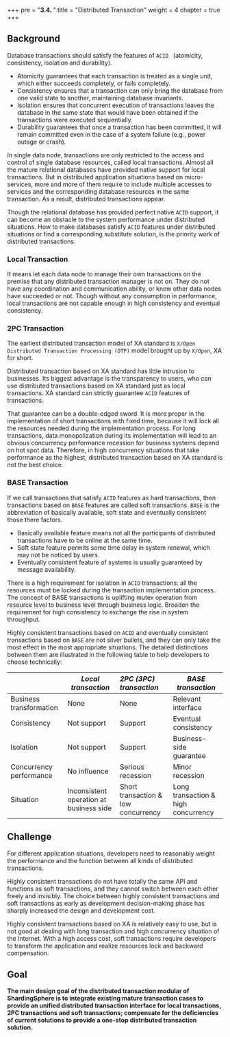 +++
pre = "<b>3.4. </b>"
title = "Distributed Transaction"
weight = 4
chapter = true
+++

## Background

Database transactions should satisfy the features of `ACID ` (atomicity, consistency, isolation and durability).

- Atomicity guarantees that each transaction is treated as a single unit, which either succeeds completely, or fails completely.
- Consistency ensures that a transaction can only bring the database from one valid state to another, maintaining database invariants.
- Isolation ensures that concurrent execution of transactions leaves the database in the same state that would have been obtained if the transactions were executed sequentially.
- Durability guarantees that once a transaction has been committed, it will remain committed even in the case of a system failure (e.g., power outage or crash).

In single data node, transactions are only restricted to the access and control of single database resources, called local transactions. 
Almost all the mature relational databases have provided native support for local transactions. 
But in distributed application situations based on micro-services, more and more of them require to include multiple accesses to services and the corresponding database resources in the same transaction. 
As a result, distributed transactions appear. 

Though the relational database has provided perfect native `ACID` support, it can become an obstacle to the system performance under distributed situations. 
How to make databases satisfy `ACID` features under distributed situations or find a corresponding substitute solution, is the priority work of distributed transactions.

### Local Transaction

It means let each data node to manage their own transactions on the premise that any distributed transaction manager is not on. 
They do not have any coordination and communication ability, or know other data nodes have succeeded or not. 
Though without any consumption in performance, local transactions are not capable enough in high consistency and eventual consistency.

### 2PC Transaction

The earliest distributed transaction model of XA standard is `X/Open Distributed Transaction Processing (DTP)` model brought up by `X/Open`, XA for short.

Distributed transaction based on XA standard has little intrusion to businesses. 
Its biggest advantage is the transparency to users, who can use distributed transactions based on XA standard just as local transactions. 
XA standard can strictly guarantee `ACID` features of transactions.

That guarantee can be a double-edged sword. 
It is more proper in the implementation of short transactions with fixed time, because it will lock all the resources needed during the implementation process. 
For long transactions, data monopolization during its implementation will lead to an obvious concurrency performance recession for business systems depend on hot spot data. 
Therefore, in high concurrency situations that take performance as the highest, distributed transaction based on XA standard is not the best choice.

### BASE Transaction

If we call transactions that satisfy `ACID` features as hard transactions, then transactions based on `BASE` features are called soft transactions. 
`BASE` is the abbreviation of basically available, soft state and eventually consistent those there factors.

- Basically available feature means not all the participants of distributed transactions have to be online at the same time.
- Soft state feature permits some time delay in system renewal, which may not be noticed by users.
- Eventually consistent feature of systems is usually guaranteed by message availability.

There is a high requirement for isolation in `ACID` transactions: all the resources must be locked during the transaction implementation process. 
The concept of BASE transactions is uplifting mutex operation from resource level to business level through business logic. 
Broaden the requirement for high consistency to exchange the rise in system throughput.

Highly consistent transactions based on `ACID` and eventually consistent transactions based on `BASE` are not silver bullets, and they can only take the most effect in the most appropriate situations. 
The detailed distinctions between them are illustrated in the following table to help developers to choose technically:

|                         | *Local transaction*                     | *2PC (3PC) transaction*             | *BASE transaction*                  |
| ----------------------- | --------------------------------------- | :---------------------------------- | ----------------------------------- |
| Business transformation | None                                    | None                                | Relevant interface                  |
| Consistency             | Not support                             | Support                             | Eventual consistency                |
| Isolation               | Not support                             | Support                             | Business-side guarantee             |
| Concurrency performance | No influence                            | Serious recession                   | Minor recession                     |
| Situation               | Inconsistent operation at business side | Short transaction & low concurrency | Long transaction & high concurrency |

## Challenge

For different application situations, developers need to reasonably weight the performance and the function between all kinds of distributed transactions.

Highly consistent transactions do not have totally the same API and functions as soft transactions, and they cannot switch between each other freely and invisibly. 
The choice between highly consistent transactions and soft transactions as early as development decision-making phase has sharply increased the design and development cost.

Highly consistent transactions based on XA is relatively easy to use, but is not good at dealing with long transaction and high concurrency situation of the Internet. 
With a high access cost, soft transactions require developers to transform the application and realize resources lock and backward compensation.

## Goal

**The main design goal of the distributed transaction modular of ShardingSphere is to integrate existing mature transaction cases to provide an unified distributed transaction interface for local transactions, 2PC transactions and soft transactions;
 compensate for the deficiencies of current solutions to provide a one-stop distributed transaction solution.**